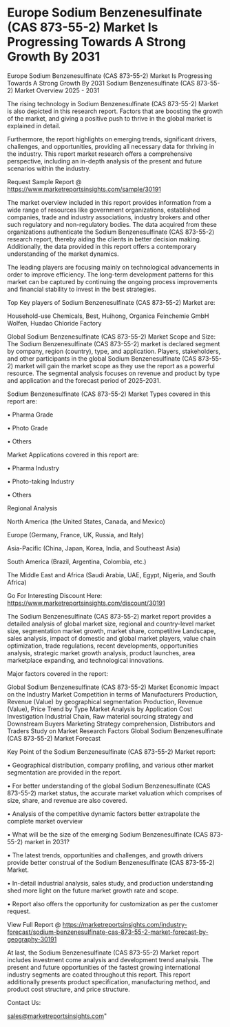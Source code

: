 # Europe Sodium Benzenesulfinate (CAS 873-55-2) Market Is Progressing Towards A Strong Growth By 2031
 Europe Sodium Benzenesulfinate (CAS 873-55-2) Market Is Progressing Towards A Strong Growth By 2031
Sodium Benzenesulfinate (CAS 873-55-2) Market Overview 2025 - 2031

The rising technology in Sodium Benzenesulfinate (CAS 873-55-2) Market is also depicted in this research report. Factors that are boosting the growth of the market, and giving a positive push to thrive in the global market is explained in detail.

Furthermore, the report highlights on emerging trends, significant drivers, challenges, and opportunities, providing all necessary data for thriving in the industry. This report market research offers a comprehensive perspective, including an in-depth analysis of the present and future scenarios within the industry.

Request Sample Report @ https://www.marketreportsinsights.com/sample/30191

The market overview included in this report provides information from a wide range of resources like government organizations, established companies, trade and industry associations, industry brokers and other such regulatory and non-regulatory bodies. The data acquired from these organizations authenticate the Sodium Benzenesulfinate (CAS 873-55-2) research report, thereby aiding the clients in better decision making. Additionally, the data provided in this report offers a contemporary understanding of the market dynamics.

The leading players are focusing mainly on technological advancements in order to improve efficiency. The long-term development patterns for this market can be captured by continuing the ongoing process improvements and financial stability to invest in the best strategies.

Top Key players of Sodium Benzenesulfinate (CAS 873-55-2) Market are:

Household-use Chemicals, Best, Huihong, Organica Feinchemie GmbH Wolfen, Huadao Chloride Factory

Global Sodium Benzenesulfinate (CAS 873-55-2) Market Scope and Size:
The Sodium Benzenesulfinate (CAS 873-55-2) market is declared segment by company, region (country), type, and application. Players, stakeholders, and other participants in the global Sodium Benzenesulfinate (CAS 873-55-2) market will gain the market scope as they use the report as a powerful resource. The segmental analysis focuses on revenue and product by type and application and the forecast period of 2025-2031.

Sodium Benzenesulfinate (CAS 873-55-2) Market Types covered in this report are:

• Pharma Grade

• Photo Grade

• Others

Market Applications covered in this report are:

• Pharma Industry

• Photo-taking Industry

• Others

Regional Analysis

North America (the United States, Canada, and Mexico)

Europe (Germany, France, UK, Russia, and Italy)

Asia-Pacific (China, Japan, Korea, India, and Southeast Asia)

South America (Brazil, Argentina, Colombia, etc.)

The Middle East and Africa (Saudi Arabia, UAE, Egypt, Nigeria, and South Africa)

Go For Interesting Discount Here: https://www.marketreportsinsights.com/discount/30191

The Sodium Benzenesulfinate (CAS 873-55-2) market report provides a detailed analysis of global market size, regional and country-level market size, segmentation market growth, market share, competitive Landscape, sales analysis, impact of domestic and global market players, value chain optimization, trade regulations, recent developments, opportunities analysis, strategic market growth analysis, product launches, area marketplace expanding, and technological innovations.

Major factors covered in the report:

Global Sodium Benzenesulfinate (CAS 873-55-2) Market
Economic Impact on the Industry
Market Competition in terms of Manufacturers
Production, Revenue (Value) by geographical segmentation
Production, Revenue (Value), Price Trend by Type
Market Analysis by Application
Cost Investigation
Industrial Chain, Raw material sourcing strategy and Downstream Buyers
Marketing Strategy comprehension, Distributors and Traders
Study on Market Research Factors
Global Sodium Benzenesulfinate (CAS 873-55-2) Market Forecast

Key Point of the Sodium Benzenesulfinate (CAS 873-55-2) Market report:

• Geographical distribution, company profiling, and various other market segmentation are provided in the report.

• For better understanding of the global Sodium Benzenesulfinate (CAS 873-55-2) market status, the accurate market valuation which comprises of size, share, and revenue are also covered.

• Analysis of the competitive dynamic factors better extrapolate the complete market overview

• What will be the size of the emerging Sodium Benzenesulfinate (CAS 873-55-2) market in 2031?

• The latest trends, opportunities and challenges, and growth drivers provide better construal of the Sodium Benzenesulfinate (CAS 873-55-2) Market.

• In-detail industrial analysis, sales study, and production understanding shed more light on the future market growth rate and scope.

• Report also offers the opportunity for customization as per the customer request.

View Full Report @ https://marketreportsinsights.com/industry-forecast/sodium-benzenesulfinate-cas-873-55-2-market-forecast-by-geography-30191

At last, the Sodium Benzenesulfinate (CAS 873-55-2) Market report includes investment come analysis and development trend analysis. The present and future opportunities of the fastest growing international industry segments are coated throughout this report. This report additionally presents product specification, manufacturing method, and product cost structure, and price structure.

Contact Us:

sales@marketreportsinsights.com"
